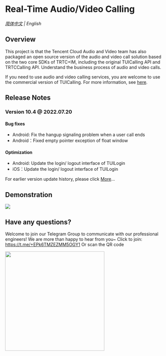 # Real-Time Audio/Video Calling

_[简体中文](README.md) | English_

## Overview
This project is that the Tencent Cloud Audio and Video team has also packaged an open source version of the audio and video call solution based on the two core SDKs of TRTC+IM, including the original TUICalling API and TRTCCalling API. Understand the business process of audio and video calls. 

If you need to use audio and video calling services, you are welcome to use the commercial version of TUICalling. For more information, see [here](https://github.com/tencentyun/TUICalling).

## Release Notes
### Version 10.4 @ 2022.07.20
#### Bug fixes
- Android: Fix the hangup signaling problem when a user call ends
- Android：Fixed empty pointer exception of float window
#### Optimization
- Android: Update the login/ logout interface of TUILogin
- iOS：Update the login/ logout interface of TUILogin

For earlier version update history, please click [More](./ReleaseNote.md)...


## Demonstration
![](https://qcloudimg.tencent-cloud.cn/raw/e44ffc8b1db9dd6648b246d12ee1e223.png)

## Have any questions?
Welcome to join our Telegram Group to communicate with our professional engineers! We are more than happy to hear from you~
Click to join: https://t.me/+EPk6TMZEZMM5OGY1
Or scan the QR code

<img src="https://qcloudimg.tencent-cloud.cn/raw/9c67ed5746575e256b81ce5a60216c5a.jpg" width="320"/>
